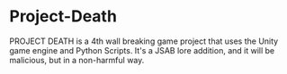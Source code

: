 # Project-Death
PROJECT DEATH is a 4th wall breaking game project that uses the Unity game engine and Python Scripts.
It's a JSAB lore addition, and it will be malicious, but in a non-harmful way.
